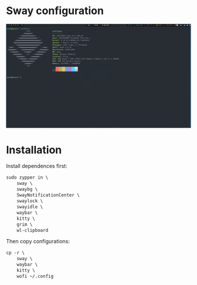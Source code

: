 # Sway configuration

![alt tag](https://raw.githubusercontent.com/acerv/sway_config/main/openSUSE.jpg)

# Installation

Install dependences first:
```
sudo zypper in \
    sway \
    swaybg \
    SwayNotificationCenter \
    swaylock \
    swayidle \
    waybar \
    kitty \
    grim \
    wl-clipboard
```

Then copy configurations:
```
cp -r \
    sway \
    waybar \
    kitty \
    wofi ~/.config
```


